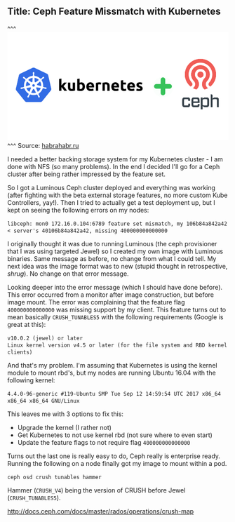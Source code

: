 Title: Ceph Feature Missmatch with Kubernetes
---

^^^
![](/content/images/2017/kubernetes-plus-ceph.png)
^^^ Source: [habrahabr.ru](https://habrahabr.ru/company/flant/blog/329666/)

I needed a better backing storage system for my Kubernetes cluster - I am done with NFS (so many problems). In the end I decided I'll go for a Ceph cluster after being rather impressed by the feature set.

So I got a Luminous Ceph cluster deployed and everything was working (after fighting with the beta external storage features, no more custom Kube Controllers, yay!). Then I tried to actually get a test deployment up, but I kept on seeing the following errors on my nodes:

```
libceph: mon0 172.16.0.104:6789 feature set mismatch, my 106b84a842a42 < server's 40106b84a842a42, missing 400000000000000
```

I originally thought it was due to running Luminous (the ceph provisioner that I was using targeted Jewel) so I created my own image with Luminous binaries. Same message as before, no change from what I could tell. My next idea was the image format was to new (stupid thought in retrospective, *shrug*). No change on that error message.

Looking deeper into the error message (which I should have done before). This error occurred from a monitor after image construction, but before image mount. The error was complaining that the feature flag `400000000000000` was missing support by my client. This feature turns out to mean basically `CRUSH_TUNABLES5` with the following requirements (Google is great at this):

```
v10.0.2 (jewel) or later
Linux kernel version v4.5 or later (for the file system and RBD kernel clients)
```

And that's my problem. I'm assuming that Kubernetes is using the kernel module to mount rbd's, but my nodes are running Ubuntu 16.04 with the following kernel:

```
4.4.0-96-generic #119-Ubuntu SMP Tue Sep 12 14:59:54 UTC 2017 x86_64 x86_64 x86_64 GNU/Linux
```

This leaves me with 3 options to fix this:

* Upgrade the kernel (I rather not)
* Get Kubernetes to not use kernel rbd (not sure where to even start)
* Update the feature flags to not require flag `400000000000000`

Turns out the last one is really easy to do, Ceph really is enterprise ready. Running the following on a node finally got my image to mount within a pod.

```
ceph osd crush tunables hammer
```

Hammer (`CRUSH_V4`) being the version of CRUSH before Jewel (`CRUSH_TUNABLES5`).

http://docs.ceph.com/docs/master/rados/operations/crush-map